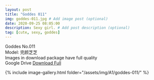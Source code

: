 ```yaml
---
layout: post
title: "Goddes 011"
img: goddes-011.jpg # Add image post (optional)
date: 2020-09-25 08:05:00
description: Sexy girl. # Add post description (optional)
tag: [cute, sexy, goddes]
---
```

Goddes No.011  
Model: 完颜芝芝                                              
Images in download package have full quality                    
Google Drive [Download Full](http://gestyy.com/eeJX4d)

{% include image-gallery.html folder="/assets/img/A1/goddes-011/" %}
